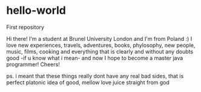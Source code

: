 # hello-world
First repository

Hi there! I'm a student at Brunel University London and I'm from Poland :)
I love new experiences, travels, adventures, books, phylosophy, new people, music, films, cooking and everything that is clearly and without any doubts good -if u know what i mean- and now I hope to become a master java programmer!
Cheers!

ps. i meant that these things really dont have any real bad sides, that is perfect platonic idea of good, mellow love juice straight from god


